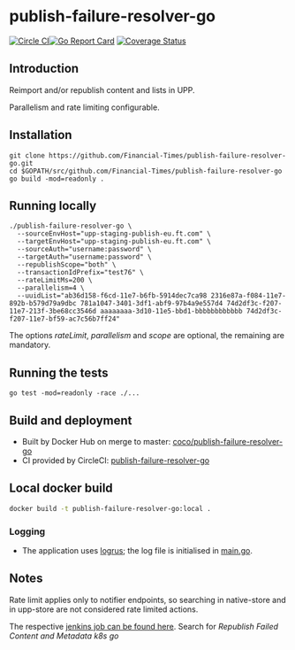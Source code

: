 # publish-failure-resolver-go

[![Circle CI](https://circleci.com/gh/Financial-Times/publish-failure-resolver-go/tree/master.png?style=shield)](https://circleci.com/gh/Financial-Times/publish-failure-resolver-go/tree/master)[![Go Report Card](https://goreportcard.com/badge/github.com/Financial-Times/publish-failure-resolver-go)](https://goreportcard.com/report/github.com/Financial-Times/publish-failure-resolver-go) [![Coverage Status](https://coveralls.io/repos/github/Financial-Times/publish-failure-resolver-go/badge.svg?branch=feature/UPPSF-1102-duplicate-uuids)](https://coveralls.io/github/Financial-Times/publish-failure-resolver-go?branch=master)

## Introduction

Reimport and/or republish content and lists in UPP.

Parallelism and rate limiting configurable.

## Installation

```
git clone https://github.com/Financial-Times/publish-failure-resolver-go.git
cd $GOPATH/src/github.com/Financial-Times/publish-failure-resolver-go
go build -mod=readonly .
```

## Running locally

```
./publish-failure-resolver-go \
  --sourceEnvHost="upp-staging-publish-eu.ft.com" \
  --targetEnvHost="upp-staging-publish-eu.ft.com" \
  --sourceAuth="username:password" \
  --targetAuth="username:password" \
  --republishScope="both" \
  --transactionIdPrefix="test76" \
  --rateLimitMs=200 \
  --parallelism=4 \
  --uuidList="ab36d158-f6cd-11e7-b6fb-5914dec7ca98 2316e87a-f084-11e7-892b-b579d79a9dbc 781a1047-3401-3df1-abf9-97b4a9e557d4 74d2df3c-f207-11e7-213f-3be68cc3546d aaaaaaaa-3d10-11e5-bbd1-bbbbbbbbbbbb 74d2df3c-f207-11e7-bf59-ac7c56b7ff24"
```

The options _rateLimit_, _parallelism_ and _scope_ are optional, the remaining are mandatory.

## Running the tests                  

```shell
go test -mod=readonly -race ./...
```

## Build and deployment

- Built by Docker Hub on merge to master: [coco/publish-failure-resolver-go](https://hub.docker.com/r/coco/publish-failure-resolver-go/)
- CI provided by CircleCI: [publish-failure-resolver-go](https://circleci.com/gh/Financial-Times/publish-failure-resolver-go)

## Local docker build

```sh
docker build -t publish-failure-resolver-go:local .
```

### Logging

* The application uses [logrus](https://github.com/sirupsen/logrus); the log file is initialised in [main.go](main.go).

## Notes

Rate limit applies only to notifier endpoints, so searching in native-store and in upp-store are not considered rate limited actions.

The respective [jenkins job can be found here](http://ftjen06609-lvpr-uk-p:8181). Search for _Republish Failed Content and Metadata k8s go_
